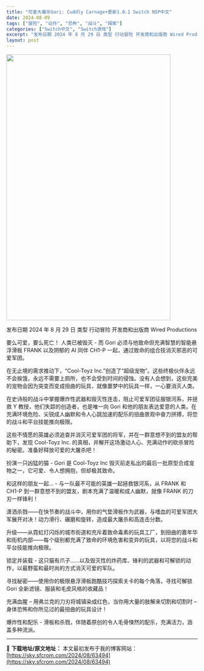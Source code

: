 ```yaml
---
title: "可爱大屠杀Gori: Cuddly Carnage+更新1.0.1 Switch NSP中文"
date: 2024-08-09
tags: ["冒险", "动作", "恐怖", "战斗", "探索"]
categories: ["Switch中文", "Switch游戏"]
excerpt: "发布日期 2024 年 8 月 29 日 类型 行动冒险 开发商和出版商 Wired Productions 要么可爱，要么死亡！ 人类已被毁灭 - 而 Gori 必须与他致命但充满智慧的智能悬浮滑板 FRANK 以及阴郁的 AI 同伴 CH1-P 一起，通过致命的组合技消灭邪恶的可爱军团。 在无止&hellip;"
layout: post
---
```


<img src="https://sky.sfcrom.com/wp-content/uploads/2024/08/2024080914000258.webp" alt="" width="432" height="698" class="aligncenter size-full wp-image-63495" />

发布日期 2024 年 8 月 29 日
类型	行动冒险
开发商和出版商 Wired Productions

要么可爱，要么死亡！
人类已被毁灭 - 而 Gori 必须与他致命但充满智慧的智能悬浮滑板 FRANK 以及阴郁的 AI 同伴 CH1-P 一起，通过致命的组合技消灭邪恶的可爱军团。

在无止境的需求推动下，“Cool-Toyz Inc.”创造了“超级宠物”。这些终极伙伴永远不会挨饿，永远不需要上厕所，也不会受到时间的侵蚀。没有人会想到，这些完美的宠物会因为突变而变成扭曲的玩具，就像噩梦中的玩具一样，一心要消灭人类。

在史诗般的战斗中掌握爆炸性武器和毁灭性连击，阻止可爱军团征服银河系，并拯救 Y 教授，他们失踪的创造者，也是唯一向 Gori 和他的朋友表达爱意的人类。在充满环境危险、尖锐成人幽默和令人心跳加速的配乐的扭曲景观中奋力拼搏，将您的战斗和平台技能推向极限。

这些不情愿的英雄必须追查并消灭可爱军团的将军，并在一群意想不到的盟友的帮助下，发现 Cool-Toyz Inc. 的真相，并解开这场激动人心、充满动作的砍杀冒险的秘密。准备好释放可爱的大屠杀吧！

扮演一只凶猛的猫 - Gori 是 Cool-Toyz Inc 毁灭前走私出的最后一批原型合成宠物之一，它可爱、令人想拥抱，但却极其致命。

和这样的朋友一起... - 与一队最不可能的英雄一起拯救银河系，从 FRANK 和 CH1-P 到一群意想不到的盟友，剧本充满了温暖和成人幽默，就像 FRANK 的刀刃一样锋利！

潇洒杀戮——在快节奏的战斗中，用你的气垫滑板作为武器，与嗜血的可爱军团大军展开对决！动力滑行、碾磨和旋转，造成最大屠杀和高连击分数。

升级——从霓虹灯闪烁的城市街道和充斥着致命毒素的玩具工厂，到扭曲的嘉年华和街机内部——每个级别都充满了致命的环境危害和变异的玩具，以将您的战斗和平台技能推向极限。

锁定并装载 - 这只猫有爪子......以及毁灭性的炸药库、锋利的武器和可解锁的动作，以最野蛮和最时尚的方式消灭可爱的军队。

寻找秘密——使用你的极限悬浮滑板跑酷技巧探索关卡的每个角落，寻找可解锁 Gori 全新滤镜、服装和毛皮风格的收藏品！

充满血腥 – 用弗兰克的刀刃将城镇染成红色，当你用大量的肢解来切割和切割时 – 身体恐怖和你所见过的最扭曲的玩具设计！

爆炸性和配乐 - 滑板和杀戮，伴随着原创的令人毛骨悚然的配乐，充满活力，涵盖多种流派。

---
📖 **下载地址/原文地址：** 本文最初发布于我的博客网站：[https://sky.sfcrom.com/2024/08/63494](https://sky.sfcrom.com/2024/08/63494)
